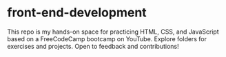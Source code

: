 # front-end-development
 This repo is my hands-on space for practicing HTML, CSS, and JavaScript based on a FreeCodeCamp bootcamp on YouTube. Explore folders for exercises and projects. Open to feedback and contributions! 
